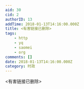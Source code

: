 ```yaml
---
aid: 30
cid: 2
authorID: 13
addTime: 2018-01-13T14:16:00.000Z
title: <有害链接已删除>
tags:
    - http
    - yq
    - saomei
    - org
comments: []
date: 2018-01-13T14:16:00.000Z
category: 时政
---
```


<有害链接已删除>
